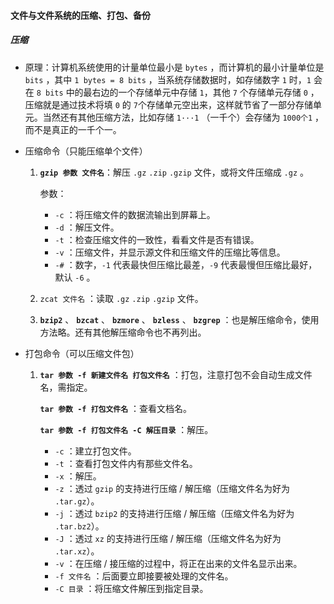#### 文件与文件系统的压缩、打包、备份

##### 压缩

- 原理：计算机系统使用的计量单位最小是 `bytes` ，而计算机的最小计量单位是 `bits` ，其中 `1 bytes = 8 bits` ，当系统存储数据时，如存储数字  `1` 时，`1` 会在 `8 bits` 中的最右边的一个存储单元中存储 `1`，其他 `7` 个存储单元存储 `0` ，压缩就是通过技术将填 `0` 的 `7`个存储单元空出来，这样就节省了一部分存储单元。当然还有其他压缩方法，比如存储 `1···1` （一千个）会存储为 `1000个1` ，而不是真正的一千个一。

- 压缩命令（只能压缩单个文件）

  1. **`gzip 参数 文件名`**：解压 `.gz` `.zip` `.gzip` 文件，或将文件压缩成 `.gz` 。

     参数：

     - `-c` ：将压缩文件的数据流输出到屏幕上。
     - `-d` ：解压文件。
     - `-t` ：检查压缩文件的一致性，看看文件是否有错误。
     - `-v` ：压缩文件，并显示源文件和压缩文件的压缩比等信息。
     - `-#` ：数字，`-1` 代表最快但压缩比最差，`-9` 代表最慢但压缩比最好，默认 `-6` 。

  2. `zcat 文件名` ：读取 `.gz` `.zip` `.gzip` 文件。

  3. **`bzip2`** 、 **`bzcat`** 、 **`bzmore`** 、 **`bzless`** 、 **`bzgrep`** ：也是解压缩命令，使用方法略。还有其他解压缩命令也不再列出。

- 打包命令（可以压缩文件包）

  1. **`tar 参数 -f 新建文件名 打包文件名`** ：打包，注意打包不会自动生成文件名，需指定。

     **`tar 参数 -f 打包文件名`** ：查看文档名。

     **`tar 参数 -f 打包文件名 -C 解压目录`** ：解压。

     - `-c` ：建立打包文件。
     - `-t` ：查看打包文件内有那些文件名。
     - `-x` ：解压。
     - `-z` ：透过 `gzip` 的支持进行压缩 / 解压缩（压缩文件名为好为 `.tar.gz`）。
     - `-j` ：透过 `bzip2` 的支持进行压缩 / 解压缩（压缩文件名为好为 `.tar.bz2`）。
     - `-J` ：透过 `xz` 的支持进行压缩 / 解压缩（压缩文件名为好为 `.tar.xz`）。
     - `-v` ：在压缩 / 接压缩的过程中，将正在出来的文件名显示出来。
     - `-f 文件名` ：后面要立即接要被处理的文件名。
     - `-C 目录` ：将压缩文件解压到指定目录。
